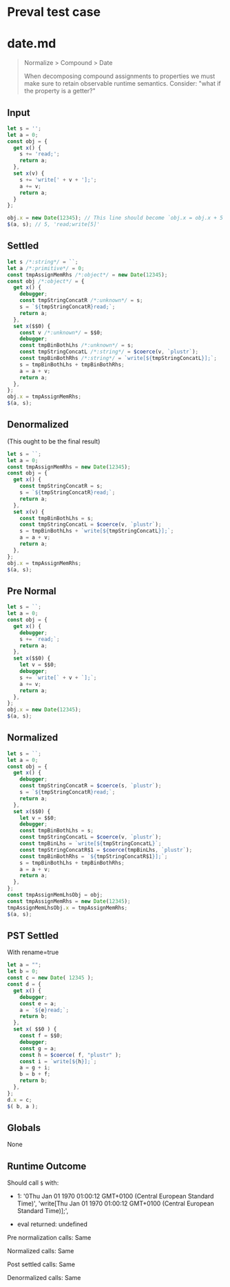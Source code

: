 # Preval test case

# date.md

> Normalize > Compound > Date
>
> When decomposing compound assignments to properties we must make sure to retain observable runtime semantics. Consider: "what if the property is a getter?"

## Input

`````js filename=intro
let s = '';
let a = 0;
const obj = {
  get x() { 
    s += 'read;';
    return a;
  },
  set x(v) {
    s += 'write[' + v + '];';
    a += v;
    return a;
  }
};

obj.x = new Date(12345); // This line should become `obj.x = obj.x + 5`
$(a, s); // 5, 'read;write[5]'
`````

## Settled


`````js filename=intro
let s /*:string*/ = ``;
let a /*:primitive*/ = 0;
const tmpAssignMemRhs /*:object*/ = new Date(12345);
const obj /*:object*/ = {
  get x() {
    debugger;
    const tmpStringConcatR /*:unknown*/ = s;
    s = `${tmpStringConcatR}read;`;
    return a;
  },
  set x($$0) {
    const v /*:unknown*/ = $$0;
    debugger;
    const tmpBinBothLhs /*:unknown*/ = s;
    const tmpStringConcatL /*:string*/ = $coerce(v, `plustr`);
    const tmpBinBothRhs /*:string*/ = `write[${tmpStringConcatL}];`;
    s = tmpBinBothLhs + tmpBinBothRhs;
    a = a + v;
    return a;
  },
};
obj.x = tmpAssignMemRhs;
$(a, s);
`````

## Denormalized
(This ought to be the final result)

`````js filename=intro
let s = ``;
let a = 0;
const tmpAssignMemRhs = new Date(12345);
const obj = {
  get x() {
    const tmpStringConcatR = s;
    s = `${tmpStringConcatR}read;`;
    return a;
  },
  set x(v) {
    const tmpBinBothLhs = s;
    const tmpStringConcatL = $coerce(v, `plustr`);
    s = tmpBinBothLhs + `write[${tmpStringConcatL}];`;
    a = a + v;
    return a;
  },
};
obj.x = tmpAssignMemRhs;
$(a, s);
`````

## Pre Normal


`````js filename=intro
let s = ``;
let a = 0;
const obj = {
  get x() {
    debugger;
    s += `read;`;
    return a;
  },
  set x($$0) {
    let v = $$0;
    debugger;
    s += `write[` + v + `];`;
    a += v;
    return a;
  },
};
obj.x = new Date(12345);
$(a, s);
`````

## Normalized


`````js filename=intro
let s = ``;
let a = 0;
const obj = {
  get x() {
    debugger;
    const tmpStringConcatR = $coerce(s, `plustr`);
    s = `${tmpStringConcatR}read;`;
    return a;
  },
  set x($$0) {
    let v = $$0;
    debugger;
    const tmpBinBothLhs = s;
    const tmpStringConcatL = $coerce(v, `plustr`);
    const tmpBinLhs = `write[${tmpStringConcatL}`;
    const tmpStringConcatR$1 = $coerce(tmpBinLhs, `plustr`);
    const tmpBinBothRhs = `${tmpStringConcatR$1}];`;
    s = tmpBinBothLhs + tmpBinBothRhs;
    a = a + v;
    return a;
  },
};
const tmpAssignMemLhsObj = obj;
const tmpAssignMemRhs = new Date(12345);
tmpAssignMemLhsObj.x = tmpAssignMemRhs;
$(a, s);
`````

## PST Settled
With rename=true

`````js filename=intro
let a = "";
let b = 0;
const c = new Date( 12345 );
const d = {
  get x() {
    debugger;
    const e = a;
    a = `${e}read;`;
    return b;
  },
  set x( $$0 ) {
    const f = $$0;
    debugger;
    const g = a;
    const h = $coerce( f, "plustr" );
    const i = `write[${h}];`;
    a = g + i;
    b = b + f;
    return b;
  },
};
d.x = c;
$( b, a );
`````

## Globals

None

## Runtime Outcome

Should call `$` with:
 - 1: 
  '0Thu Jan 01 1970 01:00:12 GMT+0100 (Central European Standard Time)',
  'write[Thu Jan 01 1970 01:00:12 GMT+0100 (Central European Standard Time)];',

 - eval returned: undefined

Pre normalization calls: Same

Normalized calls: Same

Post settled calls: Same

Denormalized calls: Same
